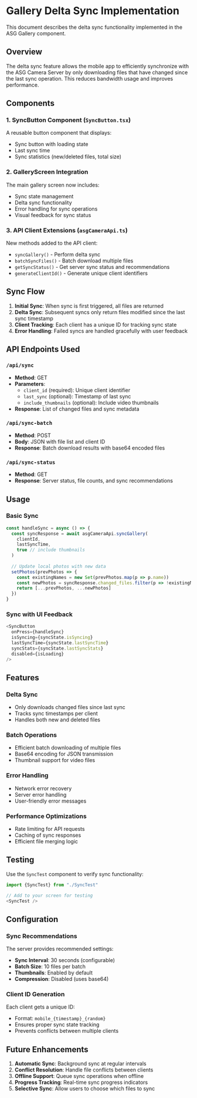 # Gallery Delta Sync Implementation

This document describes the delta sync functionality implemented in the ASG Gallery component.

## Overview

The delta sync feature allows the mobile app to efficiently synchronize with the ASG Camera Server by only downloading files that have changed since the last sync operation. This reduces bandwidth usage and improves performance.

## Components

### 1. SyncButton Component (`SyncButton.tsx`)
A reusable button component that displays:
- Sync button with loading state
- Last sync time
- Sync statistics (new/deleted files, total size)

### 2. GalleryScreen Integration
The main gallery screen now includes:
- Sync state management
- Delta sync functionality
- Error handling for sync operations
- Visual feedback for sync status

### 3. API Client Extensions (`asgCameraApi.ts`)
New methods added to the API client:
- `syncGallery()` - Perform delta sync
- `batchSyncFiles()` - Batch download multiple files
- `getSyncStatus()` - Get server sync status and recommendations
- `generateClientId()` - Generate unique client identifiers

## Sync Flow

1. **Initial Sync**: When sync is first triggered, all files are returned
2. **Delta Sync**: Subsequent syncs only return files modified since the last sync timestamp
3. **Client Tracking**: Each client has a unique ID for tracking sync state
4. **Error Handling**: Failed syncs are handled gracefully with user feedback

## API Endpoints Used

### `/api/sync`
- **Method**: GET
- **Parameters**:
  - `client_id` (required): Unique client identifier
  - `last_sync` (optional): Timestamp of last sync
  - `include_thumbnails` (optional): Include video thumbnails
- **Response**: List of changed files and sync metadata

### `/api/sync-batch`
- **Method**: POST
- **Body**: JSON with file list and client ID
- **Response**: Batch download results with base64 encoded files

### `/api/sync-status`
- **Method**: GET
- **Response**: Server status, file counts, and sync recommendations

## Usage

### Basic Sync
```typescript
const handleSync = async () => {
  const syncResponse = await asgCameraApi.syncGallery(
    clientId,
    lastSyncTime,
    true // include thumbnails
  )
  
  // Update local photos with new data
  setPhotos(prevPhotos => {
    const existingNames = new Set(prevPhotos.map(p => p.name))
    const newPhotos = syncResponse.changed_files.filter(p => !existingNames.has(p.name))
    return [...prevPhotos, ...newPhotos]
  })
}
```

### Sync with UI Feedback
```typescript
<SyncButton
  onPress={handleSync}
  isSyncing={syncState.isSyncing}
  lastSyncTime={syncState.lastSyncTime}
  syncStats={syncState.lastSyncStats}
  disabled={isLoading}
/>
```

## Features

### Delta Sync
- Only downloads changed files since last sync
- Tracks sync timestamps per client
- Handles both new and deleted files

### Batch Operations
- Efficient batch downloading of multiple files
- Base64 encoding for JSON transmission
- Thumbnail support for video files

### Error Handling
- Network error recovery
- Server error handling
- User-friendly error messages

### Performance Optimizations
- Rate limiting for API requests
- Caching of sync responses
- Efficient file merging logic

## Testing

Use the `SyncTest` component to verify sync functionality:

```typescript
import {SyncTest} from "./SyncTest"

// Add to your screen for testing
<SyncTest />
```

## Configuration

### Sync Recommendations
The server provides recommended settings:
- **Sync Interval**: 30 seconds (configurable)
- **Batch Size**: 10 files per batch
- **Thumbnails**: Enabled by default
- **Compression**: Disabled (uses base64)

### Client ID Generation
Each client gets a unique ID:
- Format: `mobile_{timestamp}_{random}`
- Ensures proper sync state tracking
- Prevents conflicts between multiple clients

## Future Enhancements

1. **Automatic Sync**: Background sync at regular intervals
2. **Conflict Resolution**: Handle file conflicts between clients
3. **Offline Support**: Queue sync operations when offline
4. **Progress Tracking**: Real-time sync progress indicators
5. **Selective Sync**: Allow users to choose which files to sync 